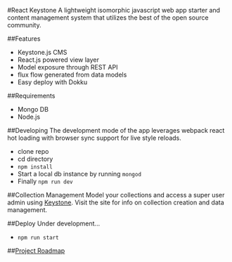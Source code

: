 #React Keystone
A lightweight isomorphic javascript web app starter and content management system that utilizes the best of the open source community.

##Features
- Keystone.js CMS
- React.js powered view layer
- Model exposure through REST API
- flux flow generated from data models
- Easy deploy with Dokku

##Requirements
- Mongo DB
- Node.js

##Developing
The development mode of the app leverages webpack react hot loading with browser sync support for live style reloads.
- clone repo
- cd directory 
- `npm install`
- Start a local db instance by running `mongod`
- Finally `npm run dev`

##Collection Management
Model your collections and access a super user admin using [Keystone](http://keystonejs.com). Visit the site for info on collection creation and data management. 

##Deploy
Under development...
- `npm run start`

##[Project Roadmap](https://trello.com/b/uslnWqQh)


